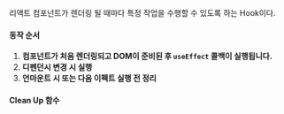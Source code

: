 리액트 컴포넌트가 렌더링 될 때마다 특정 작업을 수행할 수 있도록 하는 Hook이다.

#### 동작 순서
1. **컴포넌트가 처음 렌더링되고 DOM이 준비된 후 `useEffect` 콜백이 실행됩니다.**
2. **디펜던시 변경 시 실행**
3. **언마운트 시 또는 다음 이펙트 실행 전 정리**


#### Clean Up 함수
